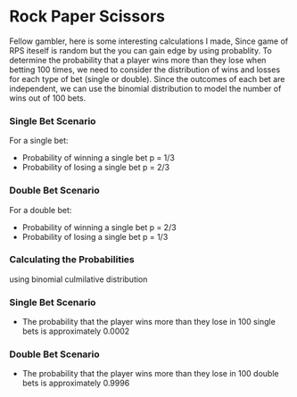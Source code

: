 # Rock Paper Scissors

Fellow gambler, here is some interesting calculations I made,
Since game of RPS iteself is random but the you can gain edge by using probablity.
To determine the probability that a player wins more than they lose when betting 100 times, we need to consider the distribution of wins and losses for each type of bet (single or double). Since the outcomes of each bet are independent, we can use the binomial distribution to model the number of wins out of 100 bets.

### Single Bet Scenario

For a single bet:

- Probability of winning a single bet p = 1/3
- Probability of losing a single bet p = 2/3


### Double Bet Scenario

For a double bet:

- Probability of winning a single bet p = 2/3
- Probability of losing a single bet p = 1/3

### Calculating the Probabilities
using binomial culmilative distribution
### Single Bet Scenario

- The probability that the player wins more than they lose in 100 single bets is approximately 0.0002

### Double Bet Scenario

- The probability that the player wins more than they lose in 100 double bets is approximately 0.9996
